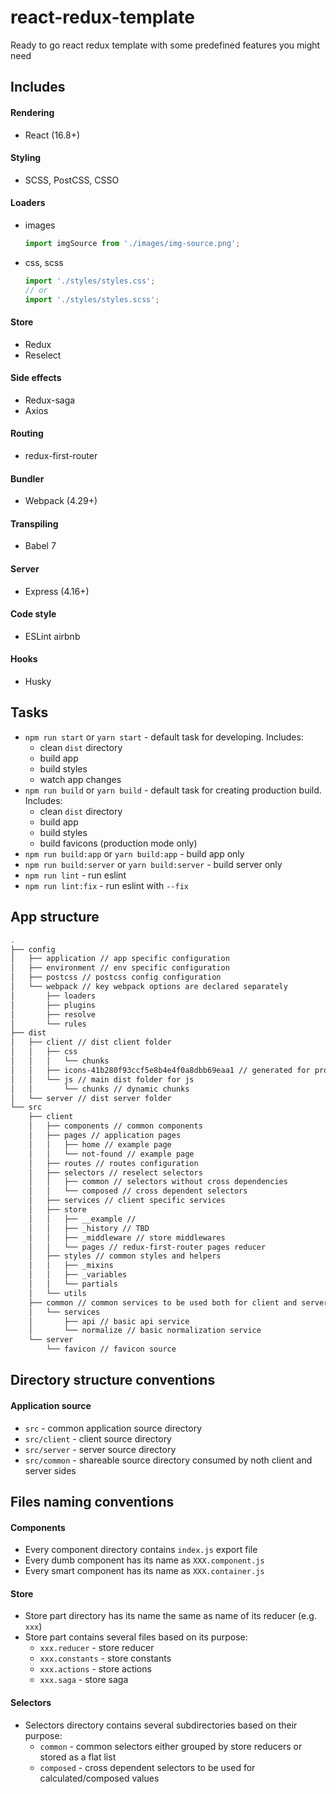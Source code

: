 # react-redux-template
Ready to go react redux template with some predefined features you might need
## Includes
#### Rendering
- React (16.8+)
#### Styling
- SCSS, PostCSS, CSSO
#### Loaders
- images
	```javascript
	import imgSource from './images/img-source.png';
	```
- css, scss
	```javascript
	import './styles/styles.css';
	// or
	import './styles/styles.scss';
	```
#### Store
- Redux
- Reselect
#### Side effects
- Redux-saga
- Axios
#### Routing
- redux-first-router
#### Bundler
- Webpack (4.29+)
#### Transpiling 
- Babel 7
#### Server
- Express (4.16+)
#### Code style
- ESLint airbnb
#### Hooks
- Husky

	
## Tasks
- `npm run start` or `yarn start` - default task for developing. Includes:
	- clean `dist` directory
	- build app
	- build styles
	- watch app changes
- `npm run build` or `yarn build` - default task for creating production build. Includes:
	- clean `dist` directory
	- build app
	- build styles
	- build favicons (production mode only)
- `npm run build:app` or `yarn build:app` - build app only
- `npm run build:server` or `yarn build:server` - build server only
- `npm run lint` - run eslint
- `npm run lint:fix` - run eslint with `--fix`

## App structure

```bash
.
├── config
│   ├── application // app specific configuration
│   ├── environment // env specific configuration
│   ├── postcss // postcss config configuration
│   └── webpack // key webpack options are declared separately
│       ├── loaders
│       ├── plugins
│       ├── resolve
│       └── rules
├── dist
│   ├── client // dist client folder
│   │   ├── css
│   │   │   └── chunks
│   │   ├── icons-41b280f93ccf5e8b4e4f0a8dbb69eaa1 // generated for production build
│   │   └── js // main dist folder for js
│   │       └── chunks // dynamic chunks
│   └── server // dist server folder
└── src
    ├── client
    │   ├── components // common components
    │   ├── pages // application pages
    │   │   ├── home // example page
    │   │   └── not-found // example page
    │   ├── routes // routes configuration
    │   ├── selectors // reselect selectors
    │   │   ├── common // selectors without cross dependencies
    │   │   └── composed // cross dependent selectors
    │   ├── services // client specific services
    │   ├── store
    │   │   ├── __example // 
    │   │   ├── _history // TBD
    │   │   ├── _middleware // store middlewares
    │   │   └── pages // redux-first-router pages reducer
    │   ├── styles // common styles and helpers
    │   │   ├── _mixins
    │   │   ├── _variables
    │   │   └── partials
    │   └── utils
    ├── common // common services to be used both for client and server sides
    │   └── services
    │       ├── api // basic api service
    │       └── normalize // basic normalization service
    └── server
        └── favicon // favicon source

```

## Directory structure conventions

#### Application source
- `src` - common application source directory
- `src/client` - client source directory
- `src/server` - server source directory
- `src/common` - shareable source directory consumed by noth client and server sides

## Files naming conventions

#### Components
- Every component directory contains `index.js` export file
- Every dumb component has its name as `XXX.component.js`
- Every smart component has its name as `XXX.container.js`

####  Store
- Store part directory has its name the same as name of its reducer (e.g. `xxx`)
- Store part contains several files based on its purpose:
	- `xxx.reducer` - store reducer
	- `xxx.constants` - store constants
	- `xxx.actions` - store actions
	- `xxx.saga` - store saga

#### Selectors
- Selectors directory contains several subdirectories based on their purpose:
	- `common` - common selectors either grouped by store reducers or stored as a flat list
	- `composed` - cross dependent selectors to be used for calculated/composed values
